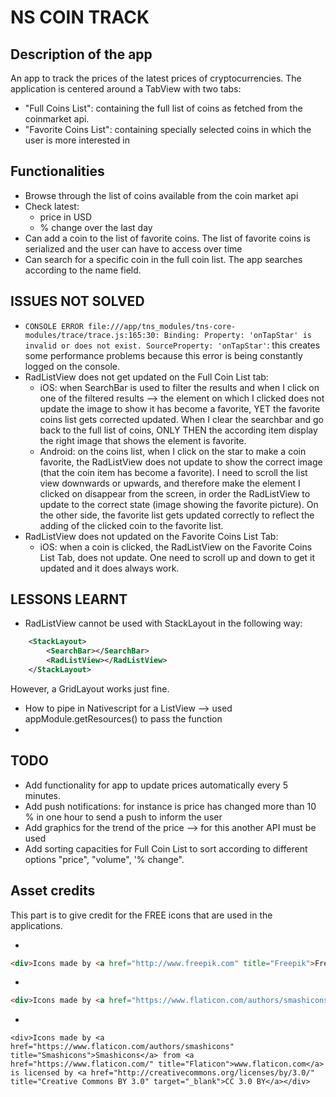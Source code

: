 # NS COIN TRACK

## Description of the app

An app to track the prices of the latest prices of cryptocurrencies. The application is centered around a TabView with two tabs:

- "Full Coins List": containing the full list of coins as fetched from the coinmarket api.
- "Favorite Coins List": containing specially selected coins in which the user is more interested in

## Functionalities

- Browse through the list of coins available from the coin market api
- Check latest:
  - price in USD
  - % change over the last day
- Can add a coin to the list of favorite coins. The list of favorite coins is serialized and the user can have to access over time
- Can search for a specific coin in the full coin list. The app searches according to the name field.

## ISSUES NOT SOLVED

- `CONSOLE ERROR file:///app/tns_modules/tns-core-modules/trace/trace.js:165:30: Binding: Property: 'onTapStar' is invalid or does not exist. SourceProperty: 'onTapStar'`: this creates some performance problems because this error is being constantly logged on the console.
- RadListView does not get updated on the Full Coin List tab:
  - iOS: when SearchBar is used to filter the results and when I click on one of the filtered results --> the element on which I clicked does not update the image to show it has become a favorite, YET the favorite coins list gets corrected updated. When I clear the searchbar and go back to the full list of coins, ONLY THEN the according item display the right image that shows the element is favorite.
  - Android: on the coins list, when I click on the star to make a coin favorite, the RadListView does not update to show the correct image (that the coin item has become a favorite). I need to scroll the list view downwards or upwards, and therefore make the element I clicked on disappear from the screen, in order the RadListView to update to the correct state (image showing the favorite picture). On the other side, the favorite list gets updated correctly to reflect the adding of the clicked coin to the favorite list.
- RadListView does not updated on the Favorite Coins List Tab:
  - iOS: when a coin is clicked, the RadListView on the Favorite Coins List Tab, does not update. One need to scroll up and down to get it updated and it does always work.

## LESSONS LEARNT

- RadListView cannot be used with StackLayout in the following way:

```xml
    <StackLayout>
        <SearchBar></SearchBar>
        <RadListView></RadListView>
    </StackLayout>
```

However, a GridLayout works just fine.

- How to pipe in Nativescript for a ListView --> used appModule.getResources() to pass the function
-

## TODO

- Add functionality for app to update prices automatically every 5 minutes.
- Add push notifications: for instance is price has changed more than 10 % in one hour to send a push to inform the user
- Add graphics for the trend of the price --> for this another API must be used
- Add sorting capacities for Full Coin List to sort according to different options "price", "volume", '% change".

## Asset credits

This part is to give credit for the FREE icons that are used in the applications.

-

```html
<div>Icons made by <a href="http://www.freepik.com" title="Freepik">Freepik</a> from <a href="https://www.flaticon.com/" title="Flaticon">www.flaticon.com</a> is licensed by <a href="http://creativecommons.org/licenses/by/3.0/" title="Creative Commons BY 3.0" target="_blank">CC 3.0 BY</a></div>
```

-

```html
<div>Icons made by <a href="https://www.flaticon.com/authors/smashicons" title="Smashicons">Smashicons</a> from <a href="https://www.flaticon.com/" title="Flaticon">www.flaticon.com</a> is licensed by <a href="http://creativecommons.org/licenses/by/3.0/" title="Creative Commons BY 3.0" target="_blank">CC 3.0 BY</a></div>
```

-

```
<div>Icons made by <a href="https://www.flaticon.com/authors/smashicons" title="Smashicons">Smashicons</a> from <a href="https://www.flaticon.com/" title="Flaticon">www.flaticon.com</a> is licensed by <a href="http://creativecommons.org/licenses/by/3.0/" title="Creative Commons BY 3.0" target="_blank">CC 3.0 BY</a></div>
```
